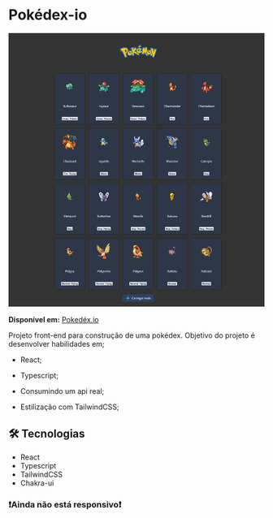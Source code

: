 # **Pokédex-io**

![preview](.github/preview.png)

**Disponível em:** [Pokedéx.io](https://pokedex-io.vercel.app/)

Projeto front-end para construção de uma pokédex. Objetivo do projeto é desenvolver habilidades em; 

- React;

- Typescript;

- Consumindo um api real;

- Estilização com TailwindCSS;

## 🛠 Tecnologias

- React
- Typescript
- TailwindCSS
- Chakra-ui

### ❗Ainda não está responsivo❗